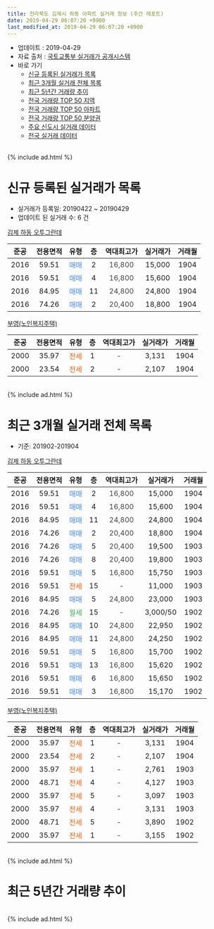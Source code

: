```yaml
---
title: 전라북도 김제시 하동 아파트 실거래 정보 (주간 레포트)
date: 2019-04-29 06:07:20 +0900
last_modified_at: 2019-04-29 06:07:20 +0900
---
```


* 업데이트 : 2019-04-29
* 자료 출처 : [국토교통부 실거래가 공개시스템](http://rt.molit.go.kr)
* 바로 가기
    * [신규 등록된 실거래가 목록](#신규-등록된-실거래가-목록)
    * [최근 3개월 실거래 전체 목록](#최근-3개월-실거래-전체-목록)
    * [최근 5년간 거래량 추이](#최근-5년간-거래량-추이)
    * [전국 거래량 TOP 50 지역](https://inasie.github.io/apt-trade-info/최근-3개월-전국에서-가장-거래가-많이-발생한-지역)
    * [전국 거래량 TOP 50 아파트](https://inasie.github.io/apt-trade-info/최근-3개월-전국에서-가장-거래가-많이-발생한-아파트)
    * [전국 거래량 TOP 50 분양권](https://inasie.github.io/apt-trade-info/최근-3개월-전국에서-가장-거래가-많이-발생한-분양권)
    * [주요 신도시 실거래 데이터](https://inasie.github.io/apt-trade-info/주요-신도시)
    * [전국 실거래 데이터](https://inasie.github.io/apt-trade-info/전국)
<br>
{% include ad.html %}
<br>

# 신규 등록된 실거래가 목록
* 실거래가 등록일: 20190422 ~ 20190429
* 업데이트 된 실거래 수: 6 건


[김제 하동 오투그란데](https://search.naver.com/search.naver?query=%EC%A0%84%EB%9D%BC%EB%B6%81%EB%8F%84+%EA%B9%80%EC%A0%9C%EC%8B%9C+%ED%95%98%EB%8F%99+%EA%B9%80%EC%A0%9C+%ED%95%98%EB%8F%99+%EC%98%A4%ED%88%AC%EA%B7%B8%EB%9E%80%EB%8D%B0)

|준공|전용면적|유형|층|역대최고가|실거래가|거래월|
|:---:|:---:|:---:|:---:|:---:|:---:|:---:|
|2016|59.51|<span style="color:#4285f3">매매</span>|2|<span style="color:#444444">16,800</span>|15,000|1904|
|2016|59.51|<span style="color:#4285f3">매매</span>|4|<span style="color:#444444">16,800</span>|15,600|1904|
|2016|84.95|<span style="color:#4285f3">매매</span>|11|<span style="color:#444444">24,800</span>|24,800|1904|
|2016|74.26|<span style="color:#4285f3">매매</span>|2|<span style="color:#444444">20,400</span>|18,800|1904|

[부영(노인복지주택)](https://search.naver.com/search.naver?query=%EC%A0%84%EB%9D%BC%EB%B6%81%EB%8F%84+%EA%B9%80%EC%A0%9C%EC%8B%9C+%ED%95%98%EB%8F%99+%EB%B6%80%EC%98%81%28%EB%85%B8%EC%9D%B8%EB%B3%B5%EC%A7%80%EC%A3%BC%ED%83%9D%29)

|준공|전용면적|유형|층|역대최고가|실거래가|거래월|
|:---:|:---:|:---:|:---:|:---:|:---:|:---:|
|2000|35.97|<span style="color:#ff5a00">전세</span>|1|<span style="color:#444444">-</span>|3,131|1904|
|2000|23.54|<span style="color:#ff5a00">전세</span>|2|<span style="color:#444444">-</span>|2,107|1904|


<br>
{% include ad.html %}
<br>

# 최근 3개월 실거래 전체 목록
* 기준: 201902-201904


[김제 하동 오투그란데](https://search.naver.com/search.naver?query=%EC%A0%84%EB%9D%BC%EB%B6%81%EB%8F%84+%EA%B9%80%EC%A0%9C%EC%8B%9C+%ED%95%98%EB%8F%99+%EA%B9%80%EC%A0%9C+%ED%95%98%EB%8F%99+%EC%98%A4%ED%88%AC%EA%B7%B8%EB%9E%80%EB%8D%B0)

|준공|전용면적|유형|층|역대최고가|실거래가|거래월|
|:---:|:---:|:---:|:---:|:---:|:---:|:---:|
|2016|59.51|<span style="color:#4285f3">매매</span>|2|<span style="color:#444444">16,800</span>|15,000|1904|
|2016|59.51|<span style="color:#4285f3">매매</span>|4|<span style="color:#444444">16,800</span>|15,600|1904|
|2016|84.95|<span style="color:#4285f3">매매</span>|11|<span style="color:#444444">24,800</span>|24,800|1904|
|2016|74.26|<span style="color:#4285f3">매매</span>|2|<span style="color:#444444">20,400</span>|18,800|1904|
|2016|74.26|<span style="color:#4285f3">매매</span>|5|<span style="color:#444444">20,400</span>|19,500|1903|
|2016|74.26|<span style="color:#4285f3">매매</span>|8|<span style="color:#444444">20,400</span>|19,800|1903|
|2016|59.51|<span style="color:#4285f3">매매</span>|5|<span style="color:#444444">16,800</span>|15,750|1903|
|2016|59.51|<span style="color:#ff5a00">전세</span>|15|<span style="color:#444444">-</span>|11,000|1903|
|2016|84.95|<span style="color:#4285f3">매매</span>|5|<span style="color:#444444">24,800</span>|23,000|1903|
|2016|74.26|<span style="color:#34a853">월세</span>|15|<span style="color:#444444">-</span>|3,000/50|1902|
|2016|84.95|<span style="color:#4285f3">매매</span>|10|<span style="color:#444444">24,800</span>|22,950|1902|
|2016|84.95|<span style="color:#4285f3">매매</span>|11|<span style="color:#444444">24,800</span>|24,250|1902|
|2016|59.51|<span style="color:#4285f3">매매</span>|5|<span style="color:#444444">16,800</span>|15,700|1902|
|2016|59.51|<span style="color:#4285f3">매매</span>|13|<span style="color:#444444">16,800</span>|15,620|1902|
|2016|59.51|<span style="color:#4285f3">매매</span>|6|<span style="color:#444444">16,800</span>|15,650|1902|
|2016|59.51|<span style="color:#4285f3">매매</span>|3|<span style="color:#444444">16,800</span>|15,170|1902|

[부영(노인복지주택)](https://search.naver.com/search.naver?query=%EC%A0%84%EB%9D%BC%EB%B6%81%EB%8F%84+%EA%B9%80%EC%A0%9C%EC%8B%9C+%ED%95%98%EB%8F%99+%EB%B6%80%EC%98%81%28%EB%85%B8%EC%9D%B8%EB%B3%B5%EC%A7%80%EC%A3%BC%ED%83%9D%29)

|준공|전용면적|유형|층|역대최고가|실거래가|거래월|
|:---:|:---:|:---:|:---:|:---:|:---:|:---:|
|2000|35.97|<span style="color:#ff5a00">전세</span>|1|<span style="color:#444444">-</span>|3,131|1904|
|2000|23.54|<span style="color:#ff5a00">전세</span>|2|<span style="color:#444444">-</span>|2,107|1904|
|2000|35.97|<span style="color:#ff5a00">전세</span>|1|<span style="color:#444444">-</span>|2,761|1903|
|2000|48.71|<span style="color:#ff5a00">전세</span>|4|<span style="color:#444444">-</span>|4,127|1903|
|2000|35.97|<span style="color:#ff5a00">전세</span>|5|<span style="color:#444444">-</span>|3,097|1903|
|2000|35.97|<span style="color:#ff5a00">전세</span>|4|<span style="color:#444444">-</span>|3,131|1903|
|2000|48.71|<span style="color:#ff5a00">전세</span>|5|<span style="color:#444444">-</span>|3,890|1902|
|2000|35.97|<span style="color:#ff5a00">전세</span>|1|<span style="color:#444444">-</span>|3,155|1902|


<br>
{% include ad.html %}
<br>

# 최근 5년간 거래량 추이


<div style="width:100%;">
    <canvas id="deal_progress" height="200"></canvas>
</div>

<script>
new Chart(document.getElementById("deal_progress"), {
    type: 'line',
    data: {
        labels: ['201404','201405','201406','201407','201408','201409','201410','201411','201412','201501','201502','201503','201504','201505','201506','201507','201508','201509','201510','201511','201512','201601','201602','201603','201604','201605','201606','201607','201608','201609','201610','201611','201612','201701','201702','201703','201704','201705','201706','201707','201708','201709','201710','201711','201712','201801','201802','201803','201804','201805','201806','201807','201808','201809','201810','201811','201812','201901','201902','201903','201904'],
        datasets: [{
            label: '매매',
            pointRadius: 1,
            data: [0, 0, 0, 0, 0, 0, 0, 0, 0, 0, 0, 0, 0, 0, 0, 0, 0, 0, 0, 0, 0, 0, 0, 1, 4, 0, 1, 2, 2, 1, 2, 1, 2, 1, 3, 2, 3, 2, 4, 6, 0, 5, 1, 4, 2, 3, 4, 7, 4, 3, 7, 1, 1, 5, 0, 2, 4, 1, 6, 4, 4],
            borderColor: "rgba(255, 201, 14, 1)",
            backgroundColor: "rgba(255, 201, 14, 0.5)",
            fill: false,
            lineTension: 0
        },{
            label: '전월세',
            pointRadius: 1,
            data: [2, 1, 3, 3, 4, 1, 7, 10, 4, 5, 4, 7, 3, 2, 4, 2, 0, 1, 8, 9, 6, 7, 6, 13, 15, 13, 5, 4, 1, 5, 3, 9, 3, 5, 5, 7, 4, 3, 5, 3, 2, 3, 2, 4, 4, 2, 3, 5, 4, 4, 3, 0, 1, 2, 4, 2, 2, 5, 3, 5, 2],
            borderColor: "rgba(0, 141, 185, 1)",
            backgroundColor: "rgba(0, 141, 185, 0.5)",
            fill: false,
            lineTension: 0
        }
        ]
    },
    options: {
        responsive: true,
        title: {
            display: false
        },
        tooltips: {
            mode: 'index',
            intersect: false
        },
        hover: {
            mode: 'nearest',
            intersect: true
        },
        scales: {
            xAxes: [{
                display: true,
                scaleLabel: {
                    display: true,
                    labelString: '년/월'
                }
            }],
            yAxes: [{
                display: true,
                ticks: {
                    suggestedMin: 0,
                },
                scaleLabel: {
                    display: true,
                    labelString: '실거래 수'
                }
            }]
        }
    }
});

</script>


<br>
{% include ad.html %}
<br>

